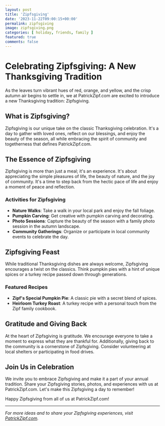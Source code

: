 ```yaml
---
layout: post
title: 'Zipfsgiving'
date: '2023-11-22T09:00:15+00:00'
permalink: zipfsgiving
image: zipfsgiving.png
categories: [ holiday, friends, family ]
featured: true
comments: false 
--- 
```

# Celebrating Zipfsgiving: A New Thanksgiving Tradition

As the leaves turn vibrant hues of red, orange, and yellow, and the crisp autumn air begins to settle in, we at PatrickZipf.com are excited to introduce a new Thanksgiving tradition: Zipfsgiving.

## What is Zipfsgiving?

Zipfsgiving is our unique take on the classic Thanksgiving celebration. It's a day to gather with loved ones, reflect on our blessings, and enjoy the beauty of the season, all while embracing the spirit of community and togetherness that defines PatrickZipf.com.

## The Essence of Zipfsgiving

Zipfsgiving is more than just a meal; it's an experience. It's about appreciating the simple pleasures of life, the beauty of nature, and the joy of community. It's a time to step back from the hectic pace of life and enjoy a moment of peace and reflection.

### **Activities for Zipfsgiving**

- **Nature Walks**: Take a walk in your local park and enjoy the fall foliage.
- **Pumpkin Carving**: Get creative with pumpkin carving and decorating.
- **Photo Sessions**: Capture the beauty of the season with a family photo session in the autumn landscape.
- **Community Gatherings**: Organize or participate in local community events to celebrate the day.

## Zipfsgiving Feast

While traditional Thanksgiving dishes are always welcome, Zipfsgiving encourages a twist on the classics. Think pumpkin pies with a hint of unique spices or a turkey recipe passed down through generations.

### **Featured Recipes**

- **Zipf's Special Pumpkin Pie**: A classic pie with a secret blend of spices.
- **Heirloom Turkey Roast**: A turkey recipe with a personal touch from the Zipf family cookbook.

## Gratitude and Giving Back

At the heart of Zipfsgiving is gratitude. We encourage everyone to take a moment to express what they are thankful for. Additionally, giving back to the community is a cornerstone of Zipfsgiving. Consider volunteering at local shelters or participating in food drives.

## Join Us in Celebration

We invite you to embrace Zipfsgiving and make it a part of your annual tradition. Share your Zipfsgiving stories, photos, and experiences with us at PatrickZipf.com. Let's make this Zipfsgiving a day to remember!

Happy Zipfsgiving from all of us at PatrickZipf.com!

---

*For more ideas and to share your Zipfsgiving experiences, visit [PatrickZipf.com](https://patrickzipf.com/).*
